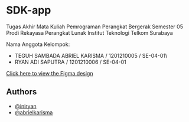 # SDK-app

Tugas Akhir Mata Kuliah Pemrograman Perangkat Bergerak Semester 05 Prodi Rekayasa Perangkat Lunak Institut Teknologi Telkom Surabaya

Nama Anggota Kelompok:

- TEGUH SAMBADA ABRIEL KARISMA / 1201210005 / SE-04-01\
- RYAN ADI SAPUTRA / 1201210006 / SE-04-01

[Click here to view the Figma design](https://www.figma.com/file/OIBkEbwgohXZDJboclDC7y/SDK-APP-TA-MOBILE-SMT-5?type=design&node-id=0%3A1&mode=design&t=jDTDKypWNS0rSvwX-1)

## Authors

- [@iniryan](https://www.github.com/iniryan)
- [@abrielkarisma](https://www.github.com/abrielkarisma)


